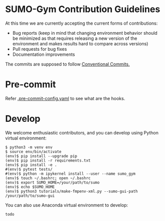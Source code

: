 # SUMO-Gym Contribution Guidelines

At this time we are currently accepting the current forms of contributions:

- Bug reports (keep in mind that changing environment behavior should be minimized as that requires releasing a new version of the environment and makes results hard to compare across versions)
- Pull requests for bug fixes
- Documentation improvements

The commits are supposed to follow [Conventional Commits.](https://www.conventionalcommits.org/)

# Pre-commit

Refer [.pre-commit-config.yaml](./.pre-commit-config.yaml) to see what are the hooks.

# Develop

We welcome enthusiastic contributors, and you can develop using Python virtual environment:

```shell
$ python3 -m venv env
$ source env/bin/activate
(env)$ pip install --upgrade pip
(env)$ pip install -r requirements.txt
(env)$ pip install -e .
#(env)$ pytest tests/
#(env)$ python -m ipykernel install --user --name sumo_gym
(env)$ touch ~/.bashrc; open ~/.bashrc
(env)$ export SUMO_HOME=/your/path/to/sumo
(env)$ echo $SUMO_HOME
(env)$ python3 tutorials/make-fmpenv-xml.py --sumo-gui-path /your/path/to/sumo-gui
```

You can also use Anaconda virtual environment to develop:

```shell
todo
```